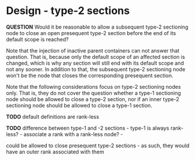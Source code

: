 
<!-- ======================================================================= -->
# Design - type-2 sections

**QUESTION**
Would it be reasonable to allow a subsequent type-2 sectioning node to close an 
open presequent type-2 section before the end of its default scope is reached?

Note that the injection of inactive parent containers can not answer that
question. That is, because only the default scope of an affected section is
changed, which is why any section will still end with its default scope and
not any sooner. In addition to that, the subsequent type-2 sectioning node
won't be the node that closes the corresponding presequent section.

Note that the following considerations focus on type-2 sectioning nodes only.
That is, they do not cover the question whether a type-1 sectioning node should
be allowed to close a type-2 section, nor if an inner type-2 sectioning node
should be allowed to close a type-1 section.

<!-- ======================================================================= -->

**TODO**
default definitions are rank-less

**TODO**
difference between type-1 and -2 sections -
type-1 is always rank-less? -
associate a rank with a rank-less node? -

could be allowed to close presequent type-2 sections -
as such, they would have an outer rank associated with them

